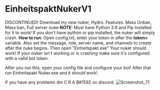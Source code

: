 # EinheitspaktNukerV1
DISCONTINUED! Download my new nuker, Hydro.
Features:
Mass Unban, Mass ban, Full server nuke
**NOTE**:
Must have Python 3.9 and Pip Installed for it to work! If you don't have python or pip installed, the nuker will simply crash.
**How to run**:
Open config.txt, enter your token in after the **token=** variable. Also set the message, role, server name, and channels to create after the nuke begins.
Then open "Einheitspakt.exe" 
Your nuker should work!
If your nuker isn't working or is crashing make sure it's configured with a valid bot token.


After you run this, open your config file and configure your bot!
After that run Einheitspakt Nuker.exe and it should work!

If you have any problems dm C R A B#1592 on discord.
![Screenshot_71](https://user-images.githubusercontent.com/80069156/170512770-da291003-fd37-48a3-bed0-6e5bae486cbc.png)
